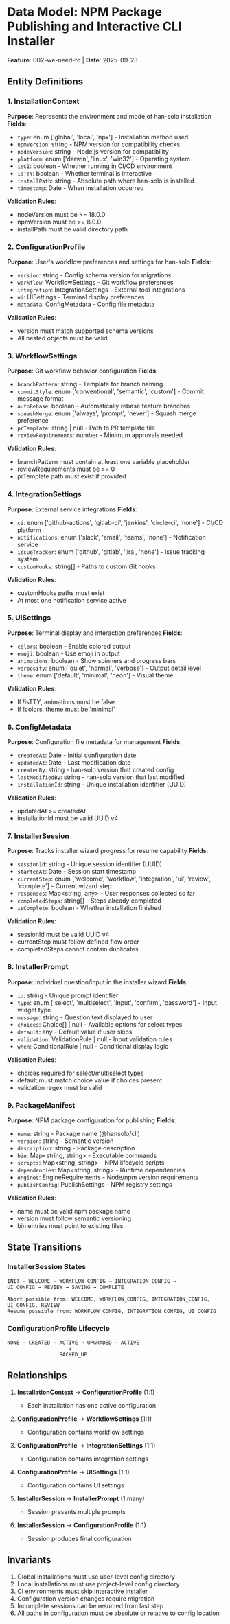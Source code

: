 # Data Model: NPM Package Publishing and Interactive CLI Installer

**Feature**: 002-we-need-to | **Date**: 2025-09-23

## Entity Definitions

### 1. InstallationContext
**Purpose**: Represents the environment and mode of han-solo installation
**Fields**:
- `type`: enum ['global', 'local', 'npx'] - Installation method used
- `npmVersion`: string - NPM version for compatibility checks
- `nodeVersion`: string - Node.js version for compatibility
- `platform`: enum ['darwin', 'linux', 'win32'] - Operating system
- `isCI`: boolean - Whether running in CI/CD environment
- `isTTY`: boolean - Whether terminal is interactive
- `installPath`: string - Absolute path where han-solo is installed
- `timestamp`: Date - When installation occurred

**Validation Rules**:
- nodeVersion must be >= 18.0.0
- npmVersion must be >= 8.0.0
- installPath must be valid directory path

### 2. ConfigurationProfile
**Purpose**: User's workflow preferences and settings for han-solo
**Fields**:
- `version`: string - Config schema version for migrations
- `workflow`: WorkflowSettings - Git workflow preferences
- `integration`: IntegrationSettings - External tool integrations
- `ui`: UISettings - Terminal display preferences
- `metadata`: ConfigMetadata - Config file metadata

**Validation Rules**:
- version must match supported schema versions
- All nested objects must be valid

### 3. WorkflowSettings
**Purpose**: Git workflow behavior configuration
**Fields**:
- `branchPattern`: string - Template for branch naming
- `commitStyle`: enum ['conventional', 'semantic', 'custom'] - Commit message format
- `autoRebase`: boolean - Automatically rebase feature branches
- `squashMerge`: enum ['always', 'prompt', 'never'] - Squash merge preference
- `prTemplate`: string | null - Path to PR template file
- `reviewRequirements`: number - Minimum approvals needed

**Validation Rules**:
- branchPattern must contain at least one variable placeholder
- reviewRequirements must be >= 0
- prTemplate path must exist if provided

### 4. IntegrationSettings
**Purpose**: External service integrations
**Fields**:
- `ci`: enum ['github-actions', 'gitlab-ci', 'jenkins', 'circle-ci', 'none'] - CI/CD platform
- `notifications`: enum ['slack', 'email', 'teams', 'none'] - Notification service
- `issueTracker`: enum ['github', 'gitlab', 'jira', 'none'] - Issue tracking system
- `customHooks`: string[] - Paths to custom Git hooks

**Validation Rules**:
- customHooks paths must exist
- At most one notification service active

### 5. UISettings
**Purpose**: Terminal display and interaction preferences
**Fields**:
- `colors`: boolean - Enable colored output
- `emoji`: boolean - Use emoji in output
- `animations`: boolean - Show spinners and progress bars
- `verbosity`: enum ['quiet', 'normal', 'verbose'] - Output detail level
- `theme`: enum ['default', 'minimal', 'neon'] - Visual theme

**Validation Rules**:
- If !isTTY, animations must be false
- If !colors, theme must be 'minimal'

### 6. ConfigMetadata
**Purpose**: Configuration file metadata for management
**Fields**:
- `createdAt`: Date - Initial configuration date
- `updatedAt`: Date - Last modification date
- `createdBy`: string - han-solo version that created config
- `lastModifiedBy`: string - han-solo version that last modified
- `installationId`: string - Unique installation identifier (UUID)

**Validation Rules**:
- updatedAt >= createdAt
- installationId must be valid UUID v4

### 7. InstallerSession
**Purpose**: Tracks installer wizard progress for resume capability
**Fields**:
- `sessionId`: string - Unique session identifier (UUID)
- `startedAt`: Date - Session start timestamp
- `currentStep`: enum ['welcome', 'workflow', 'integration', 'ui', 'review', 'complete'] - Current wizard step
- `responses`: Map<string, any> - User responses collected so far
- `completedSteps`: string[] - Steps already completed
- `isComplete`: boolean - Whether installation finished

**Validation Rules**:
- sessionId must be valid UUID v4
- currentStep must follow defined flow order
- completedSteps cannot contain duplicates

### 8. InstallerPrompt
**Purpose**: Individual question/input in the installer wizard
**Fields**:
- `id`: string - Unique prompt identifier
- `type`: enum ['select', 'multiselect', 'input', 'confirm', 'password'] - Input widget type
- `message`: string - Question text displayed to user
- `choices`: Choice[] | null - Available options for select types
- `default`: any - Default value if user skips
- `validation`: ValidationRule | null - Input validation rules
- `when`: ConditionalRule | null - Conditional display logic

**Validation Rules**:
- choices required for select/multiselect types
- default must match choice value if choices present
- validation regex must be valid

### 9. PackageManifest
**Purpose**: NPM package configuration for publishing
**Fields**:
- `name`: string - Package name (@hansolo/cli)
- `version`: string - Semantic version
- `description`: string - Package description
- `bin`: Map<string, string> - Executable commands
- `scripts`: Map<string, string> - NPM lifecycle scripts
- `dependencies`: Map<string, string> - Runtime dependencies
- `engines`: EngineRequirements - Node/npm version requirements
- `publishConfig`: PublishSettings - NPM registry settings

**Validation Rules**:
- name must be valid npm package name
- version must follow semantic versioning
- bin entries must point to existing files

## State Transitions

### InstallerSession States
```
INIT → WELCOME → WORKFLOW_CONFIG → INTEGRATION_CONFIG →
UI_CONFIG → REVIEW → SAVING → COMPLETE

Abort possible from: WELCOME, WORKFLOW_CONFIG, INTEGRATION_CONFIG, UI_CONFIG, REVIEW
Resume possible from: WORKFLOW_CONFIG, INTEGRATION_CONFIG, UI_CONFIG
```

### ConfigurationProfile Lifecycle
```
NONE → CREATED → ACTIVE → UPGRADED → ACTIVE
                    ↓
                 BACKED_UP
```

## Relationships

1. **InstallationContext** → **ConfigurationProfile** (1:1)
   - Each installation has one active configuration

2. **ConfigurationProfile** → **WorkflowSettings** (1:1)
   - Configuration contains workflow settings

3. **ConfigurationProfile** → **IntegrationSettings** (1:1)
   - Configuration contains integration settings

4. **ConfigurationProfile** → **UISettings** (1:1)
   - Configuration contains UI settings

5. **InstallerSession** → **InstallerPrompt** (1:many)
   - Session presents multiple prompts

6. **InstallerSession** → **ConfigurationProfile** (1:1)
   - Session produces final configuration

## Invariants

1. Global installations must use user-level config directory
2. Local installations must use project-level config directory
3. CI environments must skip interactive installer
4. Configuration version changes require migration
5. Incomplete sessions can be resumed from last step
6. All paths in configuration must be absolute or relative to config location